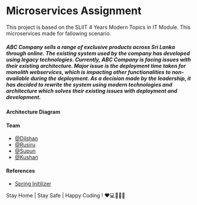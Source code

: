 # Microservices Assignment

This project is based on the SLIIT 4 Years Modern Topics in IT Module. This microservices made for fallowing scenario.

##### *ABC Company sells a range of exclusive products across Sri Lanka through online. The existing system used by the company has developed using legacy technologies. Currently, ABC Company is facing issues with their existing architecture. Major issue is the deployment time taken for monolith webservices, which is impacting other functionalities to non-available during the deployment. As a decision made by the leadership, it has decided to rewrite the system using modern technologies and architecture which solves their existing issues with deployment and development*.

#### Architecture Diagram

 
 #### Team
 - [@Dilshan](https://github.com/Dilshan97)
 - [@Rusiru](https://github.com/Rusiru123)
 - [@Supun](https://github.com/kavsu)
 - [@Kushan](https://github.com/Kushanrawindu)

#### References

 - [Spring Initilizer](https://start.spring.io/)

Stay Home | Stay Safe | Happy Coding ! ❤️💻👨‍🎓😷

